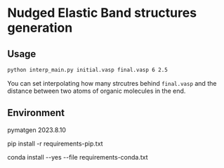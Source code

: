 # Nudged Elastic Band structures generation
## Usage
``` bash
python interp_main.py initial.vasp final.vasp 6 2.5
```
You can set interpolating how many strcutres behind `final.vasp` and the distance between two atoms of organic molecules in the end.

## Environment

pymatgen    2023.8.10

pip install -r requirements-pip.txt

conda install --yes --file requirements-conda.txt
